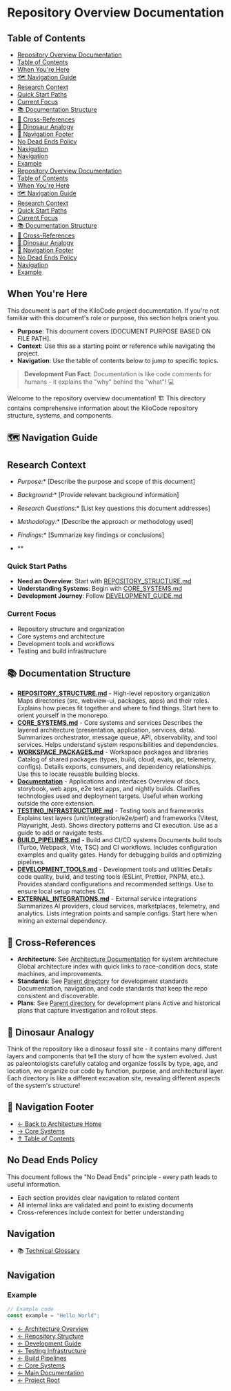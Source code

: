 # Repository Overview Documentation

## Table of Contents

* [Repository Overview Documentation](#repository-overview-documentation)
* [Table of Contents](#table-of-contents)
* [When You're Here](#when-youre-here)
* [🗺️ Navigation Guide](#️-navigation-guide)
* [Research Context](#research-context)
* [Quick Start Paths](#quick-start-paths)
* [Current Focus](#current-focus)
* [📚 Documentation Structure](#-documentation-structure)
* [🔗 Cross-References](#-cross-references)
* [🦕 Dinosaur Analogy](#-dinosaur-analogy)
* [🧭 Navigation Footer](#-navigation-footer)
* [No Dead Ends Policy](#no-dead-ends-policy)
* [Navigation](#navigation)
* [Navigation](#navigation)
* [Example](#example)
* [Repository Overview Documentation](#repository-overview-documentation)
* [Table of Contents](#table-of-contents)
* [When You're Here](#when-youre-here)
* [🗺️ Navigation Guide](#️-navigation-guide)
* [Research Context](#research-context)
* [Quick Start Paths](#quick-start-paths)
* [Current Focus](#current-focus)
* [📚 Documentation Structure](#-documentation-structure)
* [🔗 Cross-References](#-cross-references)
* [🦕 Dinosaur Analogy](#-dinosaur-analogy)
* [🧭 Navigation Footer](#-navigation-footer)
* [No Dead Ends Policy](#no-dead-ends-policy)
* [Navigation](#navigation)
* [Example](#example)

## When You're Here

This document is part of the KiloCode project documentation. If you're not familiar with this
document's role or purpose, this section helps orient you.

* **Purpose**: This document covers \[DOCUMENT PURPOSE BASED ON FILE PATH].
* **Context**: Use this as a starting point or reference while navigating the project.
* **Navigation**: Use the table of contents below to jump to specific topics.

> **Development Fun Fact**: Documentation is like code comments for humans - it explains the "why"
> behind the "what"! 💻

Welcome to the repository overview documentation! 🏗️ This directory contains comprehensive
information about the KiloCode repository structure, systems, and components.

## 🗺️ Navigation Guide

## Research Context

* *Purpose:*\* \[Describe the purpose and scope of this document]

* *Background:*\* \[Provide relevant background information]

* *Research Questions:*\* \[List key questions this document addresses]

* *Methodology:*\* \[Describe the approach or methodology used]

* *Findings:*\* \[Summarize key findings or conclusions]

* \*\*

### Quick Start Paths

* **Need an Overview**: Start with [REPOSITORY\_STRUCTURE.md](REPOSITORY_STRUCTURE.md)
* **Understanding Systems**: Begin with [CORE\_SYSTEMS.md](CORE_SYSTEMS.md)
* **Development Journey**: Follow [DEVELOPMENT\_GUIDE.md](DEVELOPMENT_GUIDE.md)

### Current Focus

* Repository structure and organization
* Core systems and architecture
* Development tools and workflows
* Testing and build infrastructure

## 📚 Documentation Structure

* **[REPOSITORY\_STRUCTURE.md](REPOSITORY_STRUCTURE.md)** - High-level repository organization Maps
  directories (src, webview-ui, packages, apps) and their roles. Explains how pieces fit together
  and where to find things. Start here to orient yourself in the monorepo.
* **[CORE\_SYSTEMS.md](CORE_SYSTEMS.md)** - Core systems and services Describes the layered
  architecture (presentation, application, services, data). Summarizes orchestrator, message queue,
  API, observability, and tool services. Helps understand system responsibilities and dependencies.
* **[WORKSPACE\_PACKAGES.md](WORKSPACE_PACKAGES.md)** - Workspace packages and libraries Catalog of
  shared packages (types, build, cloud, evals, ipc, telemetry, configs). Details exports, consumers,
  and dependency relationships. Use this to locate reusable building blocks.
* **[Documentation](APPLICATIONS.md)** - Applications and interfaces Overview of docs, storybook,
  web apps, e2e test apps, and nightly builds. Clarifies technologies used and deployment targets.
  Useful when working outside the core extension.
* **[TESTING\_INFRASTRUCTURE.md](TESTING_INFRASTRUCTURE.md)** - Testing tools and frameworks
  Explains
  test layers (unit/integration/e2e/perf) and frameworks (Vitest, Playwright, Jest). Shows directory
  patterns and CI execution. Use as a guide to add or navigate tests.
* **[BUILD\_PIPELINES.md](BUILD_PIPELINES.md)** - Build and CI/CD systems Documents build tools
  (Turbo, Webpack, Vite, TSC) and CI workflows. Includes configuration examples and quality gates.
  Handy for debugging builds and optimizing pipelines.
* **[DEVELOPMENT\_TOOLS.md](DEVELOPMENT_TOOLS.md)** - Development tools and utilities Details code
  quality, build, and testing tools (ESLint, Prettier, PNPM, etc.). Provides standard configurations
  and recommended settings. Use to ensure local setup matches CI.
* **[EXTERNAL\_INTEGRATIONS.md](EXTERNAL_INTEGRATIONS.md)** - External service integrations
  Summarizes AI providers, cloud services, marketplaces, telemetry, and analytics. Lists integration
  points and sample configs. Start here when wiring an external dependency.

## 🔗 Cross-References

* **Architecture**: See [Architecture Documentation](../README.md) for system architecture Global
  architecture
  index with quick links to race-condition docs, state machines, and improvements.
* **Standards**: See [Parent directory](../../standards/) for development standards Documentation,
  navigation, and code standards that keep the repo consistent and discoverable.
* **Plans**: See [Parent directory](../../../plans/) for development plans Active and historical
  plans that capture investigation and rollout steps.

## 🦕 Dinosaur Analogy

Think of the repository like a dinosaur fossil site - it contains many different layers and
components that tell the story of how the system evolved. Just as paleontologists carefully catalog
and organize fossils by type, age, and location, we organize our code by function, purpose, and
architectural layer. Each directory is like a different excavation site, revealing different aspects
of the system's structure!

## 🧭 Navigation Footer

* [← Back to Architecture Home](../README.md)
* [→ Core Systems](CORE_SYSTEMS.md)
* [↑ Table of Contents](../README.md)

## No Dead Ends Policy

This document follows the "No Dead Ends" principle - every path leads to useful information.

* Each section provides clear navigation to related content
* All internal links are validated and point to existing documents
* Cross-references include context for better understanding

## Navigation

* 📚 [Technical Glossary](../../GLOSSARY.md)

## Navigation

### Example

```javascript
// Example code
const example = "Hello World";
```

* [← Architecture Overview](../README.md)
* [← Repository Structure](README.md)
* [← Development Guide](DEVELOPMENT_GUIDE.md)
* [← Testing Infrastructure](TESTING_INFRASTRUCTURE.md)
* [← Build Pipelines](BUILD_PIPELINES.md)
* [← Core Systems](CORE_SYSTEMS.md)
* [← Main Documentation](../README.md)
* [← Project Root](../README.md)
